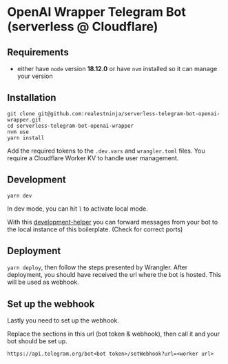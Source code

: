 # OpenAI Wrapper Telegram Bot (serverless @ Cloudflare)
## Requirements
* either have `node` version **18.12.0** or have `nvm` installed so it can manage your version

## Installation
```
git clone git@github.com:realestninja/serverless-telegram-bot-openai-wrapper.git
cd serverless-telegram-bot-openai-wrapper
nvm use
yarn install
```

Add the required tokens to the `.dev.vars` and `wrangler.toml` files.
You require a Cloudflare Worker KV to handle user management.

## Development
`yarn dev`

In dev mode, you can hit `l` to activate local mode.

With this [development-helper](https://github.com/realestninja/serverless-telegram-bot-development-helper) you can forward messages from your bot to the local instance of this boilerplate. (Check for correct ports)

## Deployment
`yarn deploy`, then follow the steps presented by Wrangler. After deployment, you should have received the url where the bot is hosted. This will be used as webhook.

## Set up the webhook
Lastly you need to set up the webhook.

Replace the sections in this url (bot token & webhook), then call it and your bot should be set up.

```https://api.telegram.org/bot<bot token>/setWebhook?url=<worker url>```

